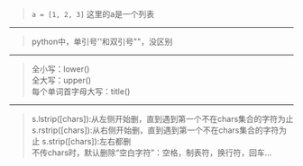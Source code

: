 >`a = [1, 2, 3]` 这里的a是一个列表
---
>python中，单引号''和双引号""，没区别
---
>全小写：lower()  
>全大写：upper()  
>每个单词首字母大写：title()
---
>s.lstrip([chars]):从左侧开始删，直到遇到第一个不在chars集合的字符为止
>s.rstrip([chars]):从右侧开始删，直到遇到第一个不在chars集合的字符为止
>s.strip([chars]):左右都删  
>不传chars时，默认删除“空白字符”：空格，制表符，换行符，回车...
